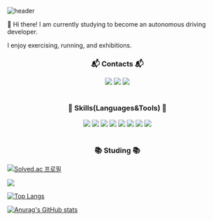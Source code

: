 ![header](https://capsule-render.vercel.app/api?type=waving&color=auto&height=200&section=header&text=KimSungAh&fontSize=50)

👋 Hi there! I am currently studying to become an autonomous driving developer.

I enjoy exercising, running, and exhibitions.

<!--
**kim-sungah/kim-sungah** is a ✨ _special_ ✨ repository because its `README.md` (this file) appears on your GitHub profile.

Here are some ideas to get you started:

- 🔭 I’m currently working on ...
- 🌱 I’m currently learning ...
- 👯 I’m looking to collaborate on ...
- 🤔 I’m looking for help with ...
- 💬 Ask me about ...
- 📫 How to reach me: ...
- 😄 Pronouns: ...
- ⚡ Fun fact: ...
-->

<h3 align="center"> 📬 Contacts 📬 </h3>
<div align="center">
<img src="https://img.shields.io/badge/ksa001@ha.ac.kr-EA4335?style=flat-square&logo=Gmail&logoColor=white"/>
<img src="https://img.shields.io/badge/ksa_exhibition-FF0069?style=flat-square&logo=Instagram&logoColor=white"/>
<img src="https://img.shields.io/badge/sunga8062@naver.com-03C75A?style=flat-square&logo=Naver&logoColor=white&link=mailto:sunga8062@naver.com)](mailto:sunga8062@naver.com)"/>
</div>

<br>

<h3 align="center"> 💪 Skills(Languages&Tools) 💪 </h3>
<div align="center">
<img src="https://img.shields.io/badge/C-A8B9CC?style=flat-square&logo=C&logoColor=white"/>
<img src="https://img.shields.io/badge/Java-007396.svg?&style=flat-square&logo=Java&logoColor=white"/>
<img src="https://img.shields.io/badge/Python-3776AB?style=flat-square&logo=Python&logoColor=white"/>
<img src="https://img.shields.io/badge/pandas-150458.svg?style=style=flat-square&logo=pandas&logoColor=white" />
  <img src="https://img.shields.io/badge/numpy-4d77cf.svg?style=style=flat-square&logo=numpy&logoColor=white" />
  <img src="https://img.shields.io/badge/Matplotlib-11557c.svg?style=style=flat-square&logo=Matplotlib&logoColor=white" />
<img src="https://img.shields.io/badge/scikit-learn-F7931E?style=flat-square&logo=scikit-learn&logoColor=white"/>
<img src="https://img.shields.io/badge/Visual%20Studio%20Code-007ACC.svg?&style=flat-square&logo=Visual%20Studio%20Code&logoColor=white"/>
</div>

<br>

<h3 align="center"> 📚 Studing 📚</h3>

[![Solved.ac
프로필](http://mazassumnida.wtf/api/v2/generate_badge?boj=ksa001)](https://solved.ac/ksa001)

<img src="http://mazandi.herokuapp.com/api?handle=ksa001&theme=warm"/>

[![Top Langs](https://github-readme-stats.vercel.app/api/top-langs/?username=kim-sungah)](https://github.com/kim-sungah/github-readme-stats)

[![Anurag's GitHub stats](https://github-readme-stats.vercel.app/api?username=kim-sungah)](https://github.com/kim-sungah/github-readme-stats)
